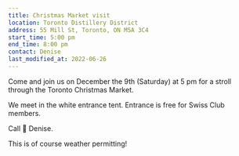 ```yaml
---
title: Christmas Market visit
location: Toronto Distillery District
address: 55 Mill St, Toronto, ON M5A 3C4
start_time: 5:00 pm
end_time: 8:00 pm
contact: Denise
last_modified_at: 2022-06-26
---
```


Come and join us on December the 9th (Saturday) at 5 pm for a stroll through
the Toronto Christmas Market.

We meet in the white entrance tent. Entrance is free for Swiss Club members.

Call :mrs_claus: Denise.

This is of course weather permitting!
